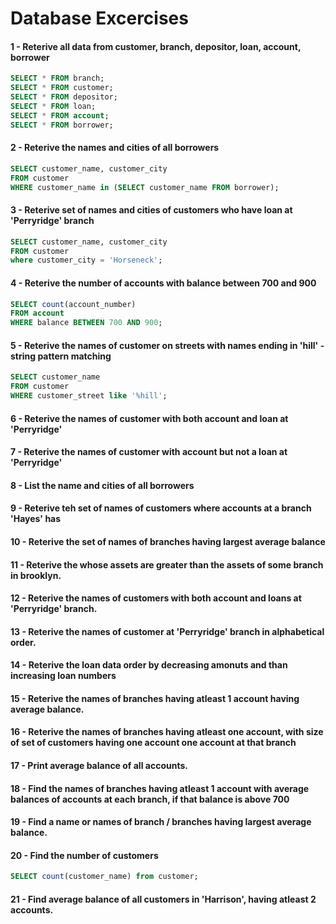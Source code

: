 # Database Excercises

#### 1 - Reterive all data from customer, branch, depositor, loan, account, borrower
```sql
SELECT * FROM branch;
SELECT * FROM customer;
SELECT * FROM depositor;
SELECT * FROM loan;
SELECT * FROM account;
SELECT * FROM borrower;
```

#### 2 - Reterive the names and cities of all borrowers
```sql
SELECT customer_name, customer_city
FROM customer
WHERE customer_name in (SELECT customer_name FROM borrower);
```


#### 3 - Reterive set of names and cities of customers who have loan at 'Perryridge' branch
```sql
SELECT customer_name, customer_city
FROM customer
where customer_city = 'Horseneck';
```


#### 4 - Reterive the number of accounts with balance between 700 and 900
```sql
SELECT count(account_number)
FROM account
WHERE balance BETWEEN 700 AND 900;
```

#### 5 - Reterive the names of customer on streets with names ending in 'hill' - string pattern matching
```sql
SELECT customer_name
FROM customer
WHERE customer_street like '%hill';
```

#### 6 - Reterive the names of customer with both account and loan at 'Perryridge'  
#### 7 - Reterive the names of customer with account but not a loan at 'Perryridge'  
#### 8 - List the name and cities of all borrowers
#### 9 - Reterive teh set of names of customers where accounts at a branch 'Hayes' has
#### 10 - Reterive the set of names of branches having largest average balance
#### 11 - Reterive the whose assets are greater than the assets of some branch in brooklyn.
#### 12 - Reterive the names of customers with both account and loans at 'Perryridge' branch.
#### 13 - Reterive the names of customer at 'Perryridge' branch in alphabetical order.
#### 14 - Reterive the loan data order by decreasing amonuts and than increasing loan numbers
#### 15 - Reterive the names of branches having atleast 1 account having average balance.
#### 16 - Reterive the names of branches having atleast one account, with size of set of customers having one account one account at that branch
#### 17 - Print average balance of all accounts.
#### 18 - Find the names of branches having atleast 1 account with average balances of accounts at each branch, if that balance is above 700
#### 19 - Find a name or names of branch / branches having largest average balance.

#### 20 - Find the number of customers
```sql
SELECT count(customer_name) from customer;
```

#### 21 - Find average balance of all customers in 'Harrison', having atleast 2 accounts.
